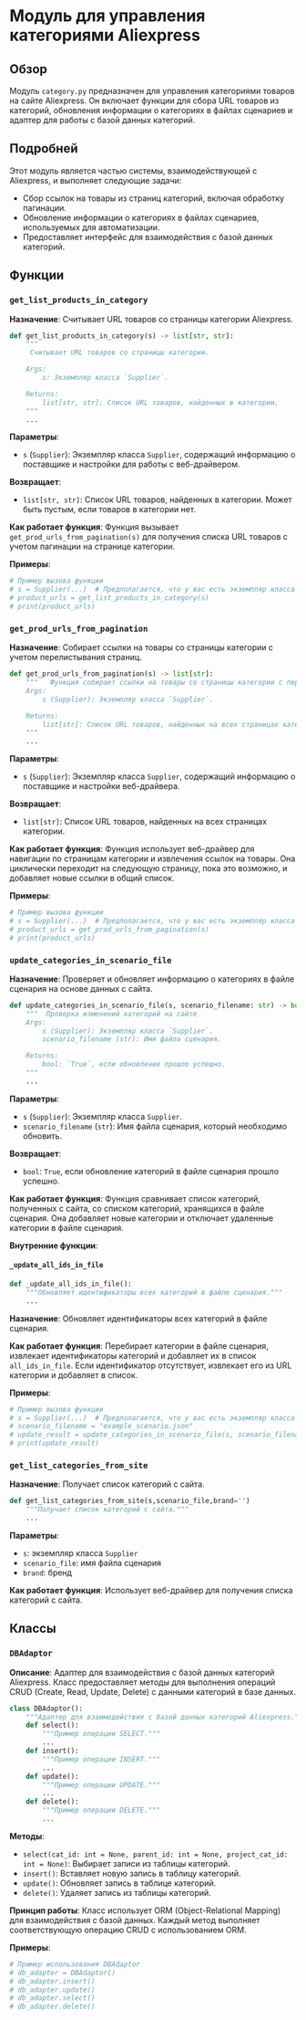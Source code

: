 # Модуль для управления категориями Aliexpress

## Обзор

Модуль `category.py` предназначен для управления категориями товаров на сайте Aliexpress. Он включает функции для сбора URL товаров из категорий, обновления информации о категориях в файлах сценариев и адаптер для работы с базой данных категорий.

## Подробней

Этот модуль является частью системы, взаимодействующей с Aliexpress, и выполняет следующие задачи:

- Сбор ссылок на товары из страниц категорий, включая обработку пагинации.
- Обновление информации о категориях в файлах сценариев, используемых для автоматизации.
- Предоставляет интерфейс для взаимодействия с базой данных категорий.

## Функции

### `get_list_products_in_category`

**Назначение**: Считывает URL товаров со страницы категории Aliexpress.

```python
def get_list_products_in_category(s) -> list[str, str]:
    """  
     Считывает URL товаров со страницы категории.

    Args:
        s: Экземпляр класса `Supplier`.

    Returns:
        list[str, str]: Список URL товаров, найденных в категории.
    """
    ...
```

**Параметры**:
- `s` (`Supplier`): Экземпляр класса `Supplier`, содержащий информацию о поставщике и настройки для работы с веб-драйвером.

**Возвращает**:
- `list[str, str]`: Список URL товаров, найденных в категории. Может быть пустым, если товаров в категории нет.

**Как работает функция**:
Функция вызывает `get_prod_urls_from_pagination(s)` для получения списка URL товаров с учетом пагинации на странице категории.

**Примеры**:
```python
# Пример вызова функции
# s = Supplier(...)  # Предполагается, что у вас есть экземпляр класса Supplier
# product_urls = get_list_products_in_category(s)
# print(product_urls)
```

### `get_prod_urls_from_pagination`

**Назначение**: Собирает ссылки на товары со страницы категории с учетом перелистывания страниц.

```python
def get_prod_urls_from_pagination(s) -> list[str]:
    """   Функция собирает ссылки на товары со страницы категории с перелистыванием страниц 
    Args:
        s (Supplier): Экземпляр класса `Supplier`.

    Returns:
        list[str]: Список URL товаров, найденных на всех страницах категории.
    """
    ...
```

**Параметры**:
- `s` (`Supplier`): Экземпляр класса `Supplier`, содержащий информацию о поставщике и настройки веб-драйвера.

**Возвращает**:
- `list[str]`: Список URL товаров, найденных на всех страницах категории.

**Как работает функция**:
Функция использует веб-драйвер для навигации по страницам категории и извлечения ссылок на товары. Она циклически переходит на следующую страницу, пока это возможно, и добавляет новые ссылки в общий список.

**Примеры**:
```python
# Пример вызова функции
# s = Supplier(...)  # Предполагается, что у вас есть экземпляр класса Supplier
# product_urls = get_prod_urls_from_pagination(s)
# print(product_urls)
```

### `update_categories_in_scenario_file`

**Назначение**: Проверяет и обновляет информацию о категориях в файле сценария на основе данных с сайта.

```python
def update_categories_in_scenario_file(s, scenario_filename: str) -> bool:
    """  Проверка изменений категорий на сайте 
    Args:
        s (Supplier): Экземпляр класса `Supplier`.
        scenario_filename (str): Имя файла сценария.

    Returns:
        bool: `True`, если обновление прошло успешно.
    """
    ...
```

**Параметры**:
- `s` (`Supplier`): Экземпляр класса `Supplier`.
- `scenario_filename` (`str`): Имя файла сценария, который необходимо обновить.

**Возвращает**:
- `bool`: `True`, если обновление категорий в файле сценария прошло успешно.

**Как работает функция**:
Функция сравнивает список категорий, полученных с сайта, со списком категорий, хранящихся в файле сценария. Она добавляет новые категории и отключает удаленные категории в файле сценария.

**Внутренние функции**:

#### `_update_all_ids_in_file`

```python
def _update_all_ids_in_file():
    """Обновляет идентификаторы всех категорий в файле сценария."""
    ...
```

**Назначение**: Обновляет идентификаторы всех категорий в файле сценария.

**Как работает функция**:
Перебирает категории в файле сценария, извлекает идентификаторы категорий и добавляет их в список `all_ids_in_file`. Если идентификатор отсутствует, извлекает его из URL категории и добавляет в список.

**Примеры**:
```python
# Пример вызова функции
# s = Supplier(...)  # Предполагается, что у вас есть экземпляр класса Supplier
# scenario_filename = "example_scenario.json"
# update_result = update_categories_in_scenario_file(s, scenario_filename)
# print(update_result)
```

### `get_list_categories_from_site`

**Назначение**: Получает список категорий с сайта.

```python
def get_list_categories_from_site(s,scenario_file,brand='')
    """Получает список категорий с сайта."""
    ...
```

**Параметры**:
- `s`: экземпляр класса `Supplier`
- `scenario_file`: имя файла сценария
- `brand`: бренд

**Как работает функция**:
Использует веб-драйвер для получения списка категорий с сайта.

## Классы

### `DBAdaptor`

**Описание**: Адаптер для взаимодействия с базой данных категорий Aliexpress.
Класс предоставляет методы для выполнения операций CRUD (Create, Read, Update, Delete) с данными категорий в базе данных.
```python
class DBAdaptor():
    """Адаптер для взаимодействия с базой данных категорий Aliexpress."""
    def select():
        """Пример операции SELECT."""
        ...
    def insert():
        """Пример операции INSERT."""
        ...
    def update():
        """Пример операции UPDATE."""
        ...
    def delete():
        """Пример операции DELETE."""
        ...
```

**Методы**:
- `select(cat_id: int = None, parent_id: int = None, project_cat_id: int = None)`: Выбирает записи из таблицы категорий.
- `insert()`: Вставляет новую запись в таблицу категорий.
- `update()`: Обновляет запись в таблице категорий.
- `delete()`: Удаляет запись из таблицы категорий.

**Принцип работы**:
Класс использует ORM (Object-Relational Mapping) для взаимодействия с базой данных. Каждый метод выполняет соответствующую операцию CRUD с использованием ORM.

**Примеры**:
```python
# Пример использования DBAdaptor
# db_adapter = DBAdaptor()
# db_adapter.insert()
# db_adapter.update()
# db_adapter.select()
# db_adapter.delete()